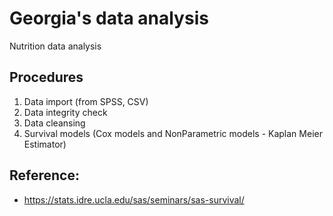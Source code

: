 # Georgia's data analysis

Nutrition data analysis

## Procedures

1. Data import (from SPSS, CSV)
2. Data integrity check
3. Data cleansing
4. Survival models (Cox models and NonParametric models - Kaplan Meier Estimator)

## Reference:

* https://stats.idre.ucla.edu/sas/seminars/sas-survival/
